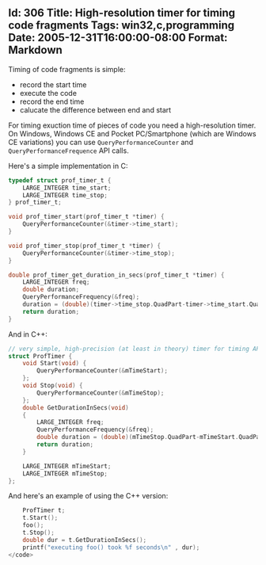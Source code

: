 Id: 306
Title: High-resolution timer for timing code fragments
Tags: win32,c,programming
Date: 2005-12-31T16:00:00-08:00
Format: Markdown
--------------
Timing of code fragments is simple:

* record the start time
* execute the code
* record the end time
* calucate the difference between end and start

For timing exuction time of pieces of code you need a high-resolution timer. On Windows, Windows CE and Pocket PC/Smartphone (which are Windows CE variations) you can use `QueryPerformanceCounter` and `QueryPerformanceFrequence` API calls.

Here's a simple implementation in C:

```c
typedef struct prof_timer_t {
    LARGE_INTEGER time_start;
    LARGE_INTEGER time_stop;
} prof_timer_t;

void prof_timer_start(prof_timer_t *timer) {
    QueryPerformanceCounter(&timer->time_start);
}

void prof_timer_stop(prof_timer_t *timer) {
    QueryPerformanceCounter(&timer->time_stop);
}

double prof_timer_get_duration_in_secs(prof_timer_t *timer) {
    LARGE_INTEGER freq;
    double duration;
    QueryPerformanceFrequency(&freq);
    duration = (double)(timer->time_stop.QuadPart-timer->time_start.QuadPart)/(double)freq.QuadPart;
    return duration;
}
```

And in C++:

```c++
// very simple, high-precision (at least in theory) timer for timing API calls
struct ProfTimer {
    void Start(void) {
        QueryPerformanceCounter(&mTimeStart);
    };
    void Stop(void) {
        QueryPerformanceCounter(&mTimeStop);
    };
    double GetDurationInSecs(void)
    {
        LARGE_INTEGER freq;
        QueryPerformanceFrequency(&freq);
        double duration = (double)(mTimeStop.QuadPart-mTimeStart.QuadPart)/(double)freq.QuadPart;
        return duration;
    }

    LARGE_INTEGER mTimeStart;
    LARGE_INTEGER mTimeStop;
};
```

And here's an example of using the C++ version:

```c++
    ProfTimer t;
    t.Start();
    foo();
    t.Stop();
    double dur = t.GetDurationInSecs();
    printf("executing foo() took %f seconds\n" , dur);
</code>
